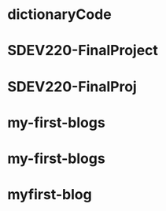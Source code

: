 # dictionaryCode
# SDEV220-FinalProject
# SDEV220-FinalProj
# my-first-blogs
# my-first-blogs
# myfirst-blog
